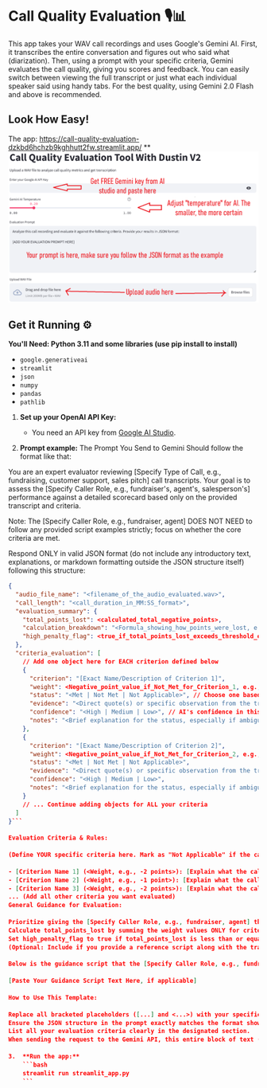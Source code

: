 # Call Quality Evaluation 🎙️📊

This app takes your WAV call recordings and uses Google's Gemini AI. First, it transcribes the entire conversation and figures out who said what (diarization). Then, using a prompt with your specific criteria, Gemini evaluates the call quality, giving you scores and feedback. You can easily switch between viewing the full transcript or just what each individual speaker said using handy tabs.
For the best quality, using Gemini 2.0 Flash and above is recommended.

## Look How Easy!
The app: https://call-quality-evaluation-dzkbd6hchzb9kghhutt2fw.streamlit.app/
**![Tool instruction](https://github.com/dustinvk03/Call-Quality-Evaluation/blob/master/how-to-use-call-quality.png)

## Get it Running ⚙️

**You'll Need: Python 3.11 and some libraries (use pip install to install)**
* `google.generativeai`
* `streamlit` 
* `json`
* `numpy`
* `pandas`
* `pathlib`

1.  **Set up your OpenAI API Key:**
    * You need an API key from [Google AI Studio](https://aistudio.google.com/app/apikey).
  
2.  **Prompt example:**
The Prompt You Send to Gemini Should follow the format like that:

You are an expert evaluator reviewing [Specify Type of Call, e.g., fundraising, customer support, sales pitch] call transcripts. Your goal is to assess the [Specify Caller Role, e.g., fundraiser's, agent's, salesperson's] performance against a detailed scorecard based only on the provided transcript and criteria.

Note: The [Specify Caller Role, e.g., fundraiser, agent] DOES NOT NEED to follow any provided script examples strictly; focus on whether the core criteria are met.

Respond ONLY in valid JSON format (do not include any introductory text, explanations, or markdown formatting outside the JSON structure itself) following this structure:
```json
{
  "audio_file_name": "<filename_of_the_audio_evaluated.wav>",
  "call_length": "<call_duration_in_MM:SS_format>",
  "evaluation_summary": {
    "total_points_lost": <calculated_total_negative_points>,
    "calculation_breakdown": "<Formula_showing_how_points_were_lost, e.g., CriterionName1 (-X) + CriterionName3 (-Y) = -Z>",
    "high_penalty_flag": <true_if_total_points_lost_exceeds_threshold_else_false>
  },
  "criteria_evaluation": [
    // Add one object here for EACH criterion defined below
    {
      "criterion": "[Exact Name/Description of Criterion 1]",
      "weight": <Negative_point_value_if_Not_Met_for_Criterion_1, e.g., -2>,
      "status": "<Met | Not Met | Not Applicable>", // Choose one based on evaluation
      "evidence": "<Direct quote(s) or specific observation from the transcript supporting the status>",
      "confidence": "<High | Medium | Low>", // AI's confidence in this specific evaluation
      "notes": "<Brief explanation for the status, especially if ambiguous or 'Not Applicable'>"
    },
    {
      "criterion": "[Exact Name/Description of Criterion 2]",
      "weight": <Negative_point_value_if_Not_Met_for_Criterion_2, e.g., -1>,
      "status": "<Met | Not Met | Not Applicable>",
      "evidence": "<Direct quote(s) or specific observation from the transcript supporting the status>",
      "confidence": "<High | Medium | Low>",
      "notes": "<Brief explanation for the status, especially if ambiguous or 'Not Applicable'>"
    }
    // ... Continue adding objects for ALL your criteria
  ]
}```

Evaluation Criteria & Rules:

(Define YOUR specific criteria here. Mark as "Not Applicable" if the caller did not have a reasonable opportunity to meet the criterion during the call.)

- [Criterion Name 1] (<Weight, e.g., -2 points>): [Explain what the caller needs to do to meet this criterion. Provide clear positive/negative examples if helpful]. Example: Does caller confirm contact identity? Example: "Am I speaking with [Name]?" or "Is this [Name]?". Mark as "Met" if the donor implicitly agrees.
- [Criterion Name 2] (<Weight, e.g., -1 point>): [Explain what the caller needs to do to meet this criterion]. Example: Proper Campaign Mention (-2): Does caller mention specific campaign/committee/candidate during intro?
- [Criterion Name 3] (<Weight, e.g., -2 points>): [Explain what the caller needs to do to meet this criterion]. Example: Self Identification (-2): Does caller identify themselves clearly? Example: "My name is [Name]".
... (Add all other criteria you want evaluated)
General Guidance for Evaluation:

Prioritize giving the [Specify Caller Role, e.g., fundraiser, agent] the benefit of the doubt. If ambiguity exists in the transcript or actions can be interpreted multiple ways, lean towards "Met" or "Not Applicable" rather than "Not Met." The goal is to identify significant deviations or errors.
Calculate total_points_lost by summing the weight values ONLY for criteria marked as "Not Met". Ignore weights for "Met" and "Not Applicable".
Set high_penalty_flag to true if total_points_lost is less than or equal to <Your Negative Point Threshold, e.g., -5> (meaning the penalty magnitude meets or exceeds your threshold). Otherwise, set it to false.
(Optional: Include if you provide a reference script along with the transcript)

Below is the guidance script that the [Specify Caller Role, e.g., fundraiser, agent] may have used as a reference. Evaluate the call based on the defined criteria, remembering the caller DOES NOT NEED to follow this script word-for-word.

[Paste Your Guidance Script Text Here, if applicable]

How to Use This Template:

Replace all bracketed placeholders ([...] and <...>) with your specific details (type of calls, caller roles, criteria names, explanations, weights, threshold, etc.).
Ensure the JSON structure in the prompt exactly matches the format shown.
List all your evaluation criteria clearly in the designated section.
When sending the request to the Gemini API, this entire block of text (after filling in your details) becomes the prompt content, along with the call transcript itself.

3.  **Run the app:**
    ```bash
    streamlit run streamlit_app.py
    ```
